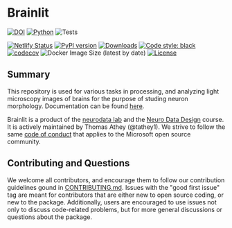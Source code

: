 # Brainlit
[![DOI](https://zenodo.org/badge/237507496.svg)](https://zenodo.org/badge/latestdoi/237507496)
[![Python](https://img.shields.io/badge/python-3.7-blue.svg)]()
![Tests](https://img.shields.io/github/actions/workflow/status/neurodata/brainlit/python.yml)
<!---[![CircleCI](https://circleci.com/gh/neurodata/brainlit/tree/develop.svg?style=svg)](https://circleci.com/gh/neurodata/brainlit/tree/develop)-->
[![Netlify Status](https://api.netlify.com/api/v1/badges/daad6ab0-1d47-4685-b6ab-ecc487a01ba7/deploy-status)](https://brainlit.netlify.app/)
[![PyPI version](https://badge.fury.io/py/brainlit.svg)](https://badge.fury.io/py/brainlit)
[![Downloads](https://img.shields.io/pypi/dw/brainlit)](https://img.shields.io/pypi/dw/brainlit)
[![Code style: black](https://img.shields.io/badge/code%20style-black-000000.svg)](https://github.com/psf/black)
[![codecov](https://codecov.io/gh/neurodata/brainlit/branch/develop/graph/badge.svg)](https://codecov.io/gh/neurodata/brainlit)
![Docker Image Size (latest by date)](https://img.shields.io/docker/image-size/neurodata/brainlit)
[![License](https://img.shields.io/badge/License-Apache%202.0-blue.svg)](https://opensource.org/licenses/Apache-2.0)  

## Summary
This repository is used for various tasks in processing, and analyzing light microscopy images of brains for the purpose of studing neuron morphology. Documentation can be found [here](http://brainlit.neurodata.io/).

Brainlit is a product of the [neurodata lab](https://neurodata.io/) and the [Neuro Data Design](https://neurodatadesign.io/) course. It is actively maintained by Thomas Athey (@tathey1). We strive to follow the same [code of conduct](https://opensource.microsoft.com/codeofconduct/) that applies to the Microsoft open source community.

## Contributing and Questions
We welcome all contributors, and encourage them to follow our contribution guidelines gound in [CONTRIBUTING.md](https://github.com/neurodata/brainlit/blob/master/CONTRIBUTING.md). Issues with the "good first issue" tag are meant for contributors that are either new to open source coding, or new to the package. Additionally, users are encouraged to use issues not only to discuss code-related problems, but for more general discussions or questions about the package.
